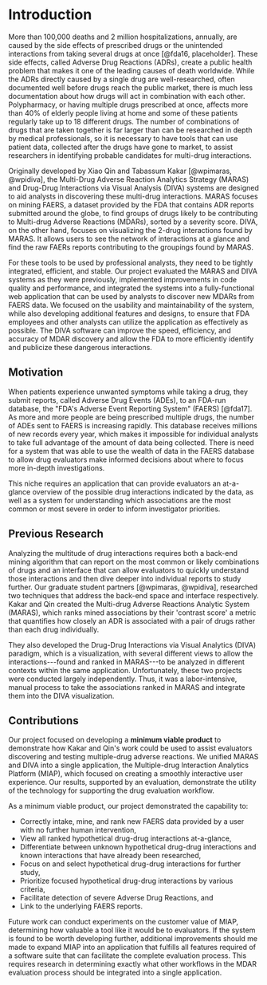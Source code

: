Introduction
============

More than 100,000 deaths and 2 million hospitalizations, annually,
are caused by the side effects of prescribed drugs or the unintended
interactions from taking several drugs at once [@fda16, placeholder]. These side effects,
called Adverse Drug Reactions (ADRs), create a public health problem
that makes it one of the leading causes of death worldwide. While
the ADRs directly caused by a single drug are well-researched, often
documented well before drugs reach the public market, there is much
less documentation about how drugs will act in combination with each other.
Polypharmacy, or having multiple drugs prescribed at once, affects more than 
40% of elderly people living at home and some of these patients regularly take 
up to 18 different drugs. The number of combinations of drugs
that are taken together is far larger than can be researched in depth by medical
professionals, so it is necessary to have tools that can use patient data, collected
after the drugs have gone to market, to 
assist researchers in identifying probable candidates for multi-drug 
interactions.

Originally developed by Xiao Qin and Tabassum Kakar [@wpimaras, @wpidiva], the 
Multi-Drug Adverse Reaction Analytics Strategy (MARAS) and Drug-Drug
Interactions via Visual Analysis (DIVA) systems are designed to aid
analysts in discovering these multi-drug interactions. MARAS focuses
on mining FAERS, a dataset provided by the FDA that contains ADR reports
submitted around the globe, to find groups of drugs likely to be contributing
to Multi-drug Adverse Reactions (MDARs), sorted by a severity score. DIVA,
on the other hand, focuses on visualizing the 2-drug interactions found by MARAS.
It allows users to see the network of interactions at a glance and find the
raw FAERs reports contributing to the groupings found by MARAS.

For these tools to be used by professional analysts, they need to be tightly
integrated, efficient, and stable. Our project evaluated the MARAS and DIVA systems
as they were previously, implemented improvements in code quality and performance,
and integrated the systems
into a fully-functional web application that can be used by analysts to
discover new MDARs from FAERS data. We focused on the usability and
maintainability of the system, while also developing additional features
and designs, to ensure that FDA employees and other analysts can utilize
the application as effectively as possible. The DIVA software can
improve the speed, efficiency, and accuracy of MDAR discovery and allow
the FDA to more efficiently identify and publicize these dangerous
interactions.

## Motivation

When patients experience unwanted symptoms while taking a drug, they submit reports,
called Adverse Drug Events (ADEs), to an FDA-run database, the "FDA's Adverse 
Event Reporting System" (FAERS) [@fda17]. As more and more people are being prescribed
multiple drugs, the number of ADEs sent to FAERS is increasing rapidly. This
database receives millions of new records every year, which makes it impossible
for individual analysts to take full advantage of the amount of data being collected.
There is need for a system that was able to use the wealth of data in the
FAERS database to allow drug evaluators make informed decisions about where
to focus more in-depth investigations.

This niche requires an application that can provide evaluators an at-a-glance
overview of the possible drug interactions indicated by the data, as well as
a system for understanding which associations are the most common or most 
severe in order to inform investigator priorities.

## Previous Research

Analyzing the multitude of drug interactions requires both a back-end mining
algorithm that can report on the most common or likely combinations of drugs and
an interface that can allow evaluators to quickly understand those interactions
and then dive deeper into individual reports to study further. Our graduate
student partners [@wpimaras, @wpidiva], researched two techniques that address
the back-end space and interface respectively. Kakar and Qin created the
Multi-drug Adverse Reactions Analytic System (MARAS), which ranks mined associations
by their 'contrast score' a metric that quantifies how closely an ADR is
associated with a pair of drugs rather than each drug individually.

They also developed the Drug-Drug Interactions via Visual Analytics (DIVA) paradigm, which is a visualization, with several different views to allow the 
interactions---found and ranked in MARAS---to be analyzed in different contexts
within the same application. Unfortunately, these two projects were conducted 
largely independently. Thus, it was a labor-intensive, manual process to take the 
associations ranked in MARAS and integrate them into the DIVA visualization.

## Contributions

Our project focused on developing a **minimum viable product** to demonstrate
how Kakar and Qin's work could be used to assist evaluators discovering and testing 
multiple-drug adverse reactions. We unified MARAS and DIVA into a single 
application, the Multiple-drug Interaction Analytics Platform (MIAP), which 
focused on creating a smoothly interactive user experience. Our results, 
supported by an evaluation, demonstrate the utility of the technology for 
supporting the drug evaluation workflow.

As a minimum viable product, our project demonstrated the capability to:

*   Correctly intake, mine, and rank new FAERS data provided by a user with no 
    further human intervention,
*   View all ranked hypothetical drug-drug interactions at-a-glance,
*   Differentiate between unknown hypothetical drug-drug interactions and known interactions that have already been researched,
*   Focus on and select hypothetical drug-drug interactions for further study,
*   Prioritize focused hypothetical drug-drug interactions by various criteria,
*   Facilitate detection of severe Adverse Drug Reactions, and
*   Link to the underlying FAERS reports.

Future work can conduct experiments on the customer value of MIAP,
determining how valuable a tool like it would be to evaluators. If the system
is found to be worth developing further, additional improvements should me made to expand MIAP into an
application that fulfills
all features required of a software suite that can facilitate the complete
evaluation process. This requires research in determining exactly what other
workflows in the MDAR evaluation process should be integrated into a single
application.
